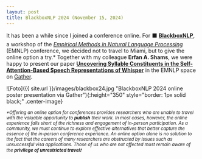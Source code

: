 ```yaml
---
layout: post
title: BlackboxNLP 2024 (November 15, 2024)
---
```


It has been a while since I joined a conference online. For &#11035; <a href="https://blackboxnlp.github.io/" target="_blank" 
rel="noopener"><strong>BlackboxNLP</strong></a>, a workshop of the <a href="https://2024.emnlp.org/" target="_blank" 
rel="noopener"><i>Empirical Methods in Natural Language Processing</i></a>
(EMNLP) conference, we decided not to travel to Miami, but to give the online option a try.* Together with my colleague <strong>Erfan A. Shams</strong>, we were happy to present our paper <strong><a href="https://aclanthology.org/2024.blackboxnlp-1.16.pdf" 
target="_blank" rel="noopener">Uncovering Syllable Constituents in the Self-Attention-Based Speech Representations of Whisper</a></strong> in the EMNLP space on <a href="https://www.gather.town//" target="_blank" rel="noopener">Gather</a>.

![Foto]({{ site.url }}/images/blackbox24.jpg "BlackboxNLP 2024 online poster presentation via Gather"){:height="350" style="border: 1px solid black;" .center-image}

<i><small>*Offering an online option for conferences provides researchers who are unable to travel with the valuable opportunity to <strong>publish</strong> their work. In most cases, however, the online experience falls short of the richness and engagement of in-person participation. As a community, we must continue to explore effective alternatives that better capture the essence of the in-person conference experience. An online option alone is no solution to the fact that the careers of many researchers are obstructed by issues such as unsuccessful visa applications. Those of us who are not affected must remain aware of the <strong>privilege of unrestricted travel</strong>&#10071;</small></i>
